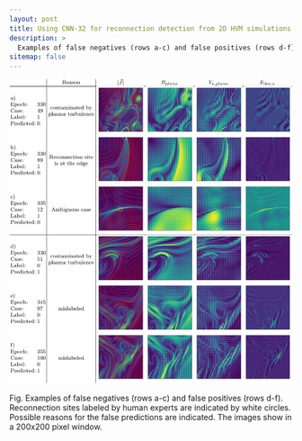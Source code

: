 ```yaml
---
layout: post
title: Using CNN-32 for reconnection detection from 2D HVM simulations
description: >
  Examples of false negatives (rows a-c) and false positives (rows d-f). Reconnection sites labeled by human experts are indicated by white circles. Possible reasons for the false predictions are indicated. The images show in a 200x200 pixel window.
sitemap: false
---
```


![me](../../assets/img/Research/2D_reconnection/Case_study-1.png)

Fig. Examples of false negatives (rows a-c) and false positives (rows d-f). Reconnection sites labeled by human experts are indicated by white circles. Possible reasons for the false predictions are indicated. The images show in a 200x200 pixel window.
